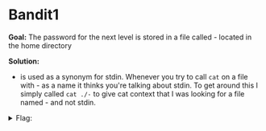 <h1>Bandit1</h1>

<b>Goal:</b>
The password for the next level is stored in a file called - located in the home directory

<b>Solution:</b>
- is used as a synonym for stdin. Whenever you try to call <code>cat</code> on a file with - as a name it thinks you're talking about stdin. To get around this I simply called <code>cat ./-</code> to give cat context that I was looking for a file named - and not stdin.

<details>
	<summary>Flag:</summary>

	CV1DtqXWVFXTvM2F0k09SHz0YwRINYA9
</details>